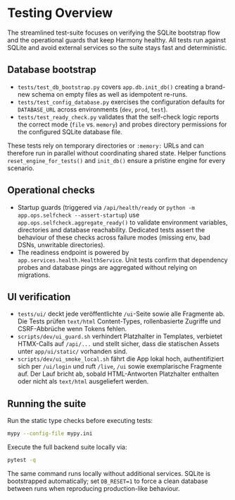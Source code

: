 # Testing Overview

The streamlined test-suite focuses on verifying the SQLite bootstrap flow and the
operational guards that keep Harmony healthy. All tests run against SQLite and
avoid external services so the suite stays fast and deterministic.

## Database bootstrap

- `tests/test_db_bootstrap.py` covers `app.db.init_db()` creating a brand-new
  schema on empty files as well as idempotent re-runs.
- `tests/test_config_database.py` exercises the configuration defaults for
  `DATABASE_URL` across environments (`dev`, `prod`, `test`).
- `tests/test_ready_check.py` validates that the self-check logic reports the
  correct mode (`file` vs. `memory`) and probes directory permissions for the
  configured SQLite database file.

These tests rely on temporary directories or `:memory:` URLs and can therefore
run in parallel without coordinating shared state. Helper functions
`reset_engine_for_tests()` and `init_db()` ensure a pristine engine for every
scenario.

## Operational checks

- Startup guards (triggered via `/api/health/ready` or `python -m app.ops.selfcheck --assert-startup`) use `app.ops.selfcheck.aggregate_ready()` to validate
  environment variables, directories and database reachability. Dedicated tests
  assert the behaviour of these checks across failure modes (missing env, bad
  DSNs, unwritable directories).
- The readiness endpoint is powered by `app.services.health.HealthService`.
  Unit tests confirm that dependency probes and database pings are aggregated
  without relying on migrations.

## UI verification

- `tests/ui/` deckt jede veröffentlichte `/ui`-Seite sowie alle Fragmente ab.
  Die Tests prüfen `text/html` Content-Types, rollenbasierte Zugriffe und
  CSRF-Abbrüche wenn Tokens fehlen.
- `scripts/dev/ui_guard.sh` verhindert Platzhalter in Templates, verbietet
  HTMX-Calls auf `/api/...` und stellt sicher, dass die statischen Assets unter
  `app/ui/static/` vorhanden sind.
- `scripts/dev/ui_smoke_local.sh` fährt die App lokal hoch, authentifiziert sich
  per `/ui/login` und ruft `/live`, `/ui` sowie exemplarische Fragmente auf. Der
  Lauf bricht ab, sobald HTML-Antworten Platzhalter enthalten oder nicht als
  `text/html` ausgeliefert werden.

## Running the suite

Run the static type checks before executing tests:

```bash
mypy --config-file mypy.ini
```

Execute the full backend suite locally via:

```bash
pytest -q
```

The same command runs locally without additional services. SQLite is
bootstrapped automatically; set `DB_RESET=1` to force a clean database between
runs when reproducing production-like behaviour.
